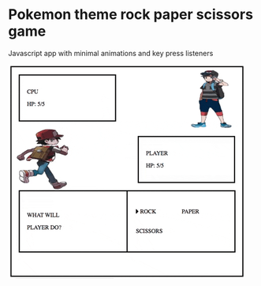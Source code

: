 # Pokemon theme rock paper scissors game
Javascript app with minimal animations and key press listeners

![](demo.gif)
